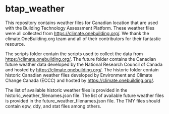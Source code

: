 # btap_weather
This repository contains weather files for Canadian location that are used with the Building Technology Assessment Platform.  These weather files were all collected from https://climate.onebuilding.org/.  We thank the climate.OneBuilding.org team and all of their contributors for their fantastic resource.

The scripts folder contain the scripts used to collect the data from https://climate.onebuilding.org/.  The future folder contains the Canadian future weather data developed by the National Research Council of Canada and hosted by https://climate.onebuilding.org/.  The historic folder contain historic Canadian weather files developed by Environment and Climate Change Canada (ECCC) and hosted by https://climate.onebuilding.org/.

The list of available historic weather files is provided in the historic_weather_filenames.json file.  The list of available future weather files is provided in the future_weather_filenames.json file.  The TMY files should contain epw, ddy, and stat files among others.
